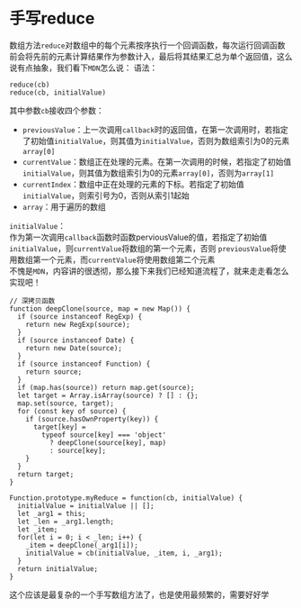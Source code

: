 # 手写reduce
数组方法`reduce`对数组中的每个元素按序执行一个回调函数，每次运行回调函数前会将先前的元素计算结果作为参数计入，最后将其结果汇总为单个返回值，这么说有点抽象，我们看下`MDN`怎么说：
语法：
```
reduce(cb)
reduce(cb, initialValue)
```
其中参数`cb`接收四个参数：
- `previousValue`：上一次调用`callback`时的返回值，在第一次调用时，若指定了初始值`initialValue`，则其值为`initialValue`，否则为数组索引为0的元素`array[0]`
- `currentValue`：数组正在处理的元素。在第一次调用的时候，若指定了初始值`initialValue`，则其值为数组索引为0的元素`array[0]`，否则为`array[1]`
- `currentIndex`：数组中正在处理的元素的下标。若指定了初始值`initialValue`，则索引号为0，否则从索引1起始
- `array`：用于遍历的数组

`initialValue`：  
作为第一次调用`callback`函数时函数perviousValue的值，若指定了初始值`initialValue`，则`currentValue`将数组的第一个元素，否则 `previousValue`将使用数组第一个元素，而`currentValue`将使用数组第二个元素  
不愧是`MDN`，内容讲的很透彻，那么接下来我们已经知道流程了，就来走走看怎么实现吧！
```
// 深拷贝函数
function deepClone(source, map = new Map()) {
  if (source instanceof RegExp) {
    return new RegExp(source);
  }
  if (source instanceof Date) {
    return new Date(source);
  }
  if (source instanceof Function) {
    return source;
  }
  if (map.has(source)) return map.get(source);
  let target = Array.isArray(source) ? [] : {};
  map.set(source, target);
  for (const key of source) {
    if (source.hasOwnProperty(key)) {
      target[key] =
        typeof source[key] === 'object'
          ? deepClone(source[key], map)
          : source[key];
    }
  }
  return target;
}

Function.prototype.myReduce = function(cb, initialValue) {
  initialValue = initialValue || [];
  let _arg1 = this;
  let _len = _arg1.length;
  let _item;
  for(let i = 0; i < _len; i++) {
    _item = deepClone(_arg1[i]);
    initialValue = cb(initialValue, _item, i, _arg1);
  }
  return initialValue;
}
```
这个应该是最复杂的一个手写数组方法了，也是使用最频繁的，需要好好学